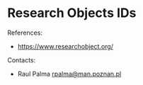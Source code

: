 Research Objects IDs
==============================

References:
* https://www.researchobject.org/

Contacts: 
* Raul Palma <rpalma@man.poznan.pl>
